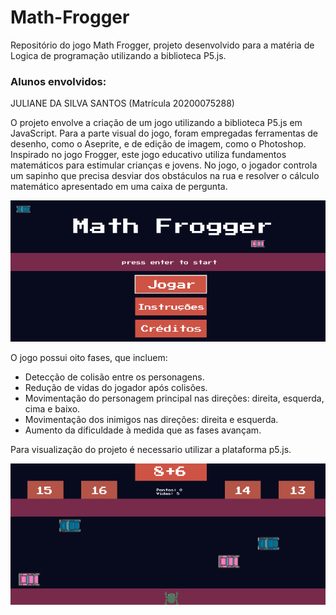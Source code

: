 # Math-Frogger
Repositório do jogo Math Frogger, projeto desenvolvido para a matéria de Logica de programação utilizando a biblioteca P5.js.

### Alunos envolvidos:
JULIANE DA SILVA SANTOS (Matrícula 20200075288)

O projeto envolve a criação de um jogo utilizando a biblioteca P5.js em JavaScript. Para a parte visual do jogo, foram empregadas ferramentas de desenho, como o Aseprite, e de edição de imagem, como o Photoshop. Inspirado no jogo Frogger, este jogo educativo utiliza fundamentos matemáticos para estimular crianças e jovens. No jogo, o jogador controla um sapinho que precisa desviar dos obstáculos na rua e resolver o cálculo matemático apresentado em uma caixa de pergunta.

![Tela Inicial](imagens/tela_inicial.png)

O jogo possui oito fases, que incluem:

- Detecção de colisão entre os personagens.
- Redução de vidas do jogador após colisões.
- Movimentação do personagem principal nas direções: direita, esquerda, cima e baixo.
- Movimentação dos inimigos nas direções: direita e esquerda.
- Aumento da dificuldade à medida que as fases avançam.

Para visualização do projeto é necessario utilizar a plataforma p5.js.

![Primeira Fase](imagens/primeira_fase.png)
